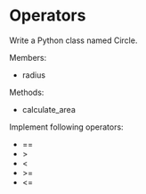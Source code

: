 # Operators

Write a Python class named Circle.

Members:
*  radius

Methods:
* calculate_area

Implement following operators:
* \=\=
* \>
* \<
* \>\=
* \<\=

